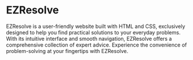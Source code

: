 # EZResolve
EZResolve is a  user-friendly website built with HTML and CSS, exclusively designed to help you find practical solutions to your everyday problems. With its intuitive interface and smooth navigation, EZResolve offers a comprehensive collection of expert advice. Experience the convenience of problem-solving at your fingertips with EZResolve.
